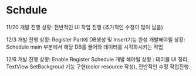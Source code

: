# Schdule



11/20
개발 진행 상황: 전반적인 UI 작업 진행 (추가적인 수정이 많이 남음)


12/3
개발 진행 상황: Register Part에 DB생성 및 Insert기능 완성
개발해야될 상황: Schedule main 부분에서 해당 DB를 끌어와 데이터를 시각화시키는 작업

12/6
개발 진행 상황: Enable Register Schedule 
개발 해야될 상황 : 테이블 UI 정리, TextView SetBackgroud 기능 구현(color resource 작성), 전반적인 수정 작업진행.
